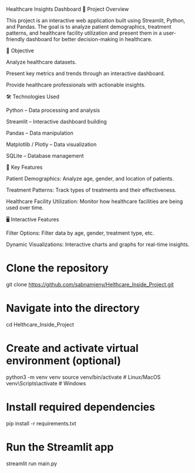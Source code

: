 Healthcare Insights Dashboard
📌 Project Overview

This project is an interactive web application built using Streamlit, Python, and Pandas. The goal is to analyze patient demographics, treatment patterns, and healthcare facility utilization and present them in a user-friendly dashboard for better decision-making in healthcare.

🎯 Objective

Analyze healthcare datasets.

Present key metrics and trends through an interactive dashboard.

Provide healthcare professionals with actionable insights.

🛠️ Technologies Used

Python – Data processing and analysis

Streamlit – Interactive dashboard building

Pandas – Data manipulation

Matplotlib / Plotly – Data visualization

SQLite – Database management

🔑 Key Features

Patient Demographics: Analyze age, gender, and location of patients.

Treatment Patterns: Track types of treatments and their effectiveness.

Healthcare Facility Utilization: Monitor how healthcare facilities are being used over time.

🖥️ Interactive Features

Filter Options: Filter data by age, gender, treatment type, etc.

Dynamic Visualizations: Interactive charts and graphs for real-time insights.

# Clone the repository
git clone https://github.com/sabnamjeny/Helthcare_Inside_Project.git

# Navigate into the directory
cd Helthcare_Inside_Project

# Create and activate virtual environment (optional)
python3 -m venv venv
source venv/bin/activate   # Linux/MacOS
venv\Scripts\activate      # Windows

# Install required dependencies
pip install -r requirements.txt

# Run the Streamlit app
streamlit run main.py
